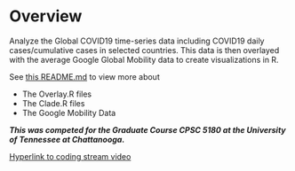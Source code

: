 # Overview 
Analyze the Global COVID19 time-series data including COVID19 daily cases/cumulative cases in selected countries. 
This data is then overlayed with the average Google Global Mobility data to create visualizations in R.

See [this README.md](https://github.com/tommygorham/R/blob/master/covid-analysis/README.md) to view more about 

* The Overlay.R files
* The Clade.R files
* The Google Mobility Data

***This was competed for the Graduate Course CPSC 5180 at the University of Tennessee at Chattanooga.***

[Hyperlink to coding stream video](https://youtu.be/zuBTSJ_N6go)
